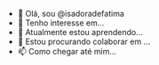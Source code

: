 - 👋 Olá, sou @isadoradefatima
- 👀 Tenho interesse em...
- 🌱 Atualmente estou aprendendo...
- 💞️ Estou procurando colaborar em ...
- 📫 Como chegar até mim...

<!---
isadoradefatima/isadoradefatima é um repositório ✨ especial ✨ porque seu `README.md` (este arquivo) aparece no seu perfil do GitHub.
Você pode clicar no link Visualizar para ver suas alterações.
--->
